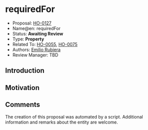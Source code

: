 # requiredFor

* Proposal: [HO-0127](0127-required-for.md)
* Name@en: requiredFor
* Status: **Awaiting Review**
* Type: **Property**
* Related To: [HO-0055](0055-academic-publication.md), [HO-0075](0075-academic-degree.md)
* Authors: [Emilio Rubiera](https://github.com/spitxa)
* Review Manager: TBD

## Introduction



## Motivation

## Comments
The creation of this proposal was automated by a script. Additional information and remarks about the entity are welcome.
